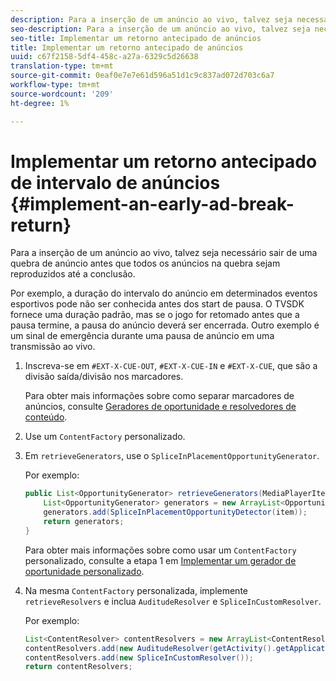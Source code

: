 ```yaml
---
description: Para a inserção de um anúncio ao vivo, talvez seja necessário sair de uma quebra de anúncio antes que todos os anúncios na quebra sejam reproduzidos até a conclusão.
seo-description: Para a inserção de um anúncio ao vivo, talvez seja necessário sair de uma quebra de anúncio antes que todos os anúncios na quebra sejam reproduzidos até a conclusão.
seo-title: Implementar um retorno antecipado de anúncios
title: Implementar um retorno antecipado de anúncios
uuid: c67f2158-5df4-458c-a27a-6329c5d26638
translation-type: tm+mt
source-git-commit: 0eaf0e7e7e61d596a51d1c9c837ad072d703c6a7
workflow-type: tm+mt
source-wordcount: '209'
ht-degree: 1%

---
```



# Implementar um retorno antecipado de intervalo de anúncios {#implement-an-early-ad-break-return}

Para a inserção de um anúncio ao vivo, talvez seja necessário sair de uma quebra de anúncio antes que todos os anúncios na quebra sejam reproduzidos até a conclusão.

Por exemplo, a duração do intervalo do anúncio em determinados eventos esportivos pode não ser conhecida antes dos start de pausa. O TVSDK fornece uma duração padrão, mas se o jogo for retomado antes que a pausa termine, a pausa do anúncio deverá ser encerrada. Outro exemplo é um sinal de emergência durante uma pausa de anúncio em uma transmissão ao vivo.

1. Inscreva-se em `#EXT-X-CUE-OUT`, `#EXT-X-CUE-IN` e `#EXT-X-CUE`, que são a divisão saída/divisão nos marcadores.

   Para obter mais informações sobre como separar marcadores de anúncios, consulte [Geradores de oportunidade e resolvedores de conteúdo](../../ad-insertion/content-resolver/c-psdk-android-2.7-content-resolver-about.md).

1. Use um `ContentFactory` personalizado.
1. Em `retrieveGenerators`, use o `SpliceInPlacementOpportunityGenerator`.

   Por exemplo:

   ```java
   public List<OpportunityGenerator> retrieveGenerators(MediaPlayerItem item) { 
       List<OpportunityGenerator> generators = new ArrayList<OpportunityGenerator>(); 
       generators.add(SpliceInPlacementOpportunityDetector(item)); 
       return generators; 
   }
   ```

   Para obter mais informações sobre como usar um `ContentFactory` personalizado, consulte a etapa 1 em [Implementar um gerador de oportunidade personalizado](../../ad-insertion/content-resolver/t-psdk-android-2.7-opp-detector-impl-android.md).

1. Na mesma `ContentFactory` personalizada, implemente `retrieveResolvers` e inclua `AuditudeResolver` e `SpliceInCustomResolver`.

   Por exemplo:

   ```java
   List<ContentResolver> contentResolvers = new ArrayList<ContentResolver>(); 
   contentResolvers.add(new AuditudeResolver(getActivity().getApplicationContext())); 
   contentResolvers.add(new SpliceInCustomResolver()); 
   return contentResolvers;
   ```

